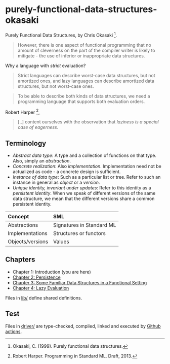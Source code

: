 # purely-functional-data-structures-okasaki

Purely Functional Data Structures, by Chris Okasaki [^1].

> However, there is one aspect of functional programming
> that no amount of cleverness on the part of the compiler
> writer is likely to mitigate - the use of inferior or inappropriate
> data structures.

Why a language with _strict_ evaluation?

> Strict languages can describe worst-case data structures,
> but not amortized ones, and lazy languages can describe
> amortized data structures, but not worst-case ones.

> To be able to describe both kinds of data structures,
> we need a programming language that supports both evaluation
> orders.

Robert Harper [^2],

> [..] content ourselves with the observation that
> _laziness is a special case of eagerness_.

## Terminology

- _Abstract data type_: A type and a collection of functions on that type.
Also, simply an _abstraction_.
- _Concrete realization_: Also _implementation_. Implementation need not be
actualized as code - a concrete design is sufficient.
- _Instance of data type_: Such as a particular list or tree.
Refer to such an instance in general as _object_ or a _version_.
- _Unique identity, invariant under updates_: Refer to this identity as a
_persistent identity_. When we speak of different versions of the same
data structure, we mean that the different versions share a common
persistent identity.

| Concept          | SML                       |
|:-----------------|:--------------------------|
| Abstractions     | Signatures in Standard ML |
| Implementations  | Structures or functors    |
| Objects/versions | Values                    |

## Chapters

- Chapter 1: Introduction (you are here)
- [Chapter 2: Persistence](ch2)
- [Chapter 3: Some Familiar Data Structures in a Functional Setting](ch3)
- [Chapter 4: Lazy Evaluation](ch4)

Files in [lib/](lib/) define shared definitions.

## Test

Files in [driver/](driver/) are type-checked, compiled, linked and executed 
by [Github actions](.github/workflows/).

[^1]: Okasaki, C. (1999). Purely functional data structures.
[^2]: Robert Harper. Programming in Standard ML. Draft, 2013.
